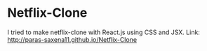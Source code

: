 # Netflix-Clone
I tried to make netflix-clone with React.js using CSS and JSX.
Link: http://paras-saxena11.github.io/Netflix-Clone
